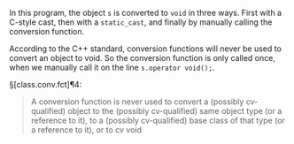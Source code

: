 In this program, the object `s` is converted to `void` in three ways. First with a C-style cast, then with a `static_cast`, and finally by manually calling the conversion function. 

According to the C++ standard, conversion functions will never be used to convert an object to void. So the conversion function is only called once, when we manually call it on the line `s.operator void();`.

§[class.conv.fct]¶4:
> A conversion function is never used to convert a (possibly cv-qualified) object to the (possibly cv-qualified) same object type (or a reference to it), to a (possibly cv-qualified) base class of that type (or a reference to it), or to cv void
